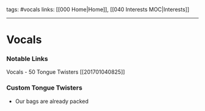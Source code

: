 tags: #vocals
links: [[000 Home|Home]], [[040 Interests MOC|Interests]]

---
# Vocals

### Notable Links
Vocals - 50 Tongue Twisters [[201701040825]] 

### Custom Tongue Twisters
- Our bags are already packed